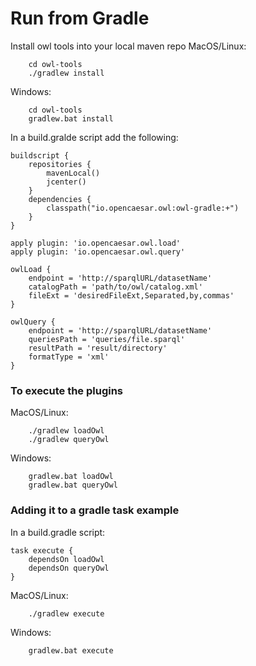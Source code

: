 # Run from Gradle
Install owl tools into your local maven repo
MacOS/Linux:
```
    cd owl-tools
    ./gradlew install
```
Windows:
```
    cd owl-tools
    gradlew.bat install
```
In a build.gralde script add the following: 
```
buildscript {
	repositories {
		mavenLocal()
		jcenter()
	}
	dependencies {
		classpath("io.opencaesar.owl:owl-gradle:+")
	}
}

apply plugin: 'io.opencaesar.owl.load'
apply plugin: 'io.opencaesar.owl.query'

owlLoad {
	endpoint = 'http://sparqlURL/datasetName'
	catalogPath = 'path/to/owl/catalog.xml'
	fileExt = 'desiredFileExt,Separated,by,commas'
}

owlQuery {
	endpoint = 'http://sparqlURL/datasetName'
	queriesPath = 'queries/file.sparql'
	resultPath = 'result/directory'
	formatType = 'xml'
}
```
### To execute the plugins 
MacOS/Linux:
```
    ./gradlew loadOwl 
    ./gradlew queryOwl
```
Windows:
```
    gradlew.bat loadOwl
    gradlew.bat queryOwl
```
### Adding it to a gradle task example
In a build.gradle script: 
```
task execute {
	dependsOn loadOwl
	dependsOn queryOwl
}
```
MacOS/Linux:
```
    ./gradlew execute
```
Windows:
```
    gradlew.bat execute
```